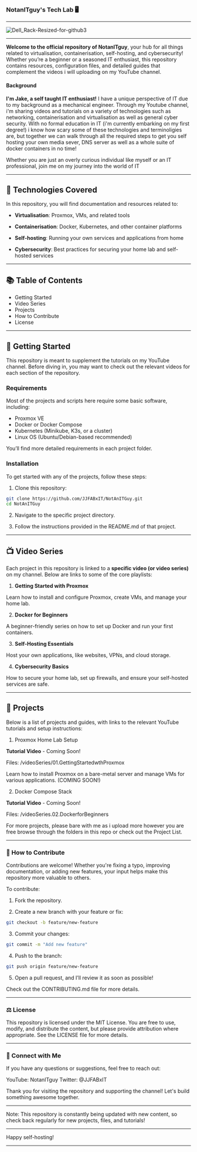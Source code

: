 ### NotanITguy's Tech Lab 🖥️

---

![Dell_Rack-Resized-for-github3](https://github.com/user-attachments/assets/0480e999-6720-4090-8ed2-639adb9751d6)

---   

**Welcome to the official repository of NotanITguy**, your hub for all things related to virtualisation, containerisation, self-hosting, and cybersecurity! Whether you’re a beginner or a seasoned IT enthusiast, this repository contains resources, configuration files, and detailed guides that complement the videos i will uploading on my YouTube channel.

#### Background

 **I'm Jake, a self taught IT enthusiast!** I have a unique perspective of IT due to my background as a mechanical engineer. Through my 
 Youtube channel, i'm sharing videos and tutorials on a variety of technologies such as networking, containerisation and virtualisation as well
 as general cyber security. With no formal education in IT (i'm currently embarking on my first degree!) i know how scary some of these 
 technologies and terminoligies are, but together we can walk through all the required steps to get you self hosting your own media sever, 
 DNS server as well as a whole suite of docker containers in no time! 
 
 Whether you are just an overly curious individual like myself or an IT professional, join me on my journey into the world of IT

---

## 🔧 Technologies Covered

In this repository, you will find documentation and resources related to:

- **Virtualisation**: Proxmox, VMs, and related tools

- **Containerisation**: Docker, Kubernetes, and other container platforms

- **Self-hosting**: Running your own services and applications from home

- **Cybersecurity**: Best practices for securing your home lab and self-hosted services

---

## 📚 Table of Contents

- Getting Started
- Video Series
- Projects
- How to Contribute
- License

---

## 🏁 Getting Started

This repository is meant to supplement the tutorials on my YouTube channel. Before diving in, you may want to check out the relevant videos for each section of the repository.

### Requirements

Most of the projects and scripts here require some basic software, including:

- Proxmox VE
- Docker or Docker Compose
- Kubernetes (Minikube, K3s, or a cluster)
- Linux OS (Ubuntu/Debian-based recommended)

You’ll find more detailed requirements in each project folder.

### Installation

To get started with any of the projects, follow these steps:

1. Clone this repository:

``` bash
git clone https://github.com/JJFABxIT/NotAnITGuy.git
cd NotAnITGuy
```

2. Navigate to the specific project directory.

3. Follow the instructions provided in the README.md of that project.

---

## 📺 Video Series

Each project in this repository is linked to a **specific video (or video series)** on my channel. Below are links to some of the core playlists:

1. **Getting Started with Proxmox**

Learn how to install and configure Proxmox, create VMs, and manage your home lab.

2. **Docker for Beginners**

A beginner-friendly series on how to set up Docker and run your first containers.

3. **Self-Hosting Essentials**

Host your own applications, like websites, VPNs, and cloud storage.

4. **Cybersecurity Basics**

How to secure your home lab, set up firewalls, and ensure your self-hosted services are safe.

---

## 🚀 Projects

Below is a list of projects and guides, with links to the relevant YouTube tutorials and setup instructions:

1. Proxmox Home Lab Setup

**Tutorial Video** - Coming Soon!

Files: /videoSeries/01.GettingStartedwthProxmox

Learn how to install Proxmox on a bare-metal server and manage VMs for various applications. (COMING SOON!)

2. Docker Compose Stack

**Tutorial Video** - Coming Soon!

Files: /videoSeries.02.DockerforBeginners

For more projects, please bare with me as i upload more however you are free browse through the folders in this repo or check out the Project List.

---

### 🤝 How to Contribute

Contributions are welcome! Whether you're fixing a typo, improving documentation, or adding new features, your input helps make this repository more valuable to others.

To contribute:

1. Fork the repository.

2. Create a new branch with your feature or fix:

``` bash
git checkout -b feature/new-feature
```

3. Commit your changes:

``` bash
git commit -m "Add new feature"
```

4. Push to the branch:

``` bash
git push origin feature/new-feature
```

5. Open a pull request, and I’ll review it as soon as possible!

Check out the CONTRIBUTING.md file for more details.

---

### ⚖️ License

This repository is licensed under the MIT License. You are free to use, modify, and distribute the content, but please provide attribution where appropriate. See the LICENSE file for more details.

---

### 💬 Connect with Me

If you have any questions or suggestions, feel free to reach out:

YouTube: NotanITguy
Twitter: @JJFABxIT

Thank you for visiting the repository and supporting the channel! Let's build something awesome together.

---

Note:
This repository is constantly being updated with new content, so check back regularly for new projects, files, and tutorials!

---

Happy self-hosting!

---